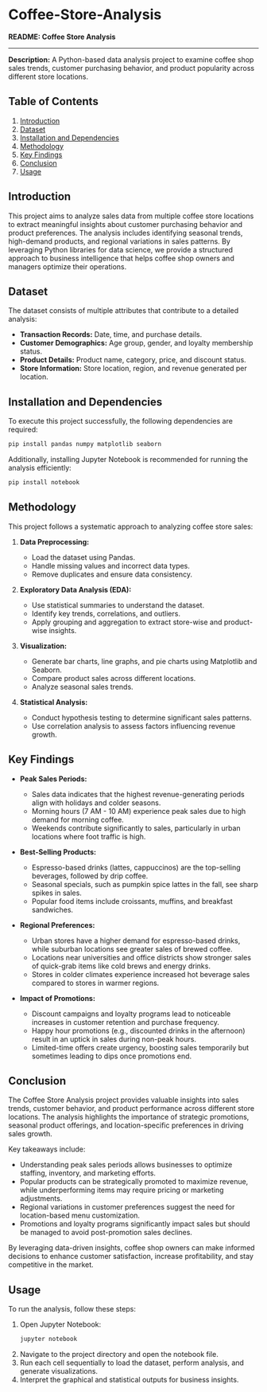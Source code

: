 # Coffee-Store-Analysis
**README: Coffee Store Analysis**

---  
**Description:** A Python-based data analysis project to examine coffee shop sales trends, customer purchasing behavior, and product popularity across different store locations.

## **Table of Contents**
1. [Introduction](#introduction)
2. [Dataset](#dataset)
3. [Installation and Dependencies](#installation-and-dependencies)
4. [Methodology](#methodology)
5. [Key Findings](#key-findings)
6. [Conclusion](#conclusion)
7. [Usage](#usage)
   

## **Introduction**
This project aims to analyze sales data from multiple coffee store locations to extract meaningful insights about customer purchasing behavior and product preferences. The analysis includes identifying seasonal trends, high-demand products, and regional variations in sales patterns. By leveraging Python libraries for data science, we provide a structured approach to business intelligence that helps coffee shop owners and managers optimize their operations.

## **Dataset**
The dataset consists of multiple attributes that contribute to a detailed analysis:
- **Transaction Records:** Date, time, and purchase details.
- **Customer Demographics:** Age group, gender, and loyalty membership status.
- **Product Details:** Product name, category, price, and discount status.
- **Store Information:** Store location, region, and revenue generated per location.

## **Installation and Dependencies**
To execute this project successfully, the following dependencies are required:

```bash
pip install pandas numpy matplotlib seaborn
```

Additionally, installing Jupyter Notebook is recommended for running the analysis efficiently:

```bash
pip install notebook
```

## **Methodology**
This project follows a systematic approach to analyzing coffee store sales:

1. **Data Preprocessing:**
   - Load the dataset using Pandas.
   - Handle missing values and incorrect data types.
   - Remove duplicates and ensure data consistency.

2. **Exploratory Data Analysis (EDA):**
   - Use statistical summaries to understand the dataset.
   - Identify key trends, correlations, and outliers.
   - Apply grouping and aggregation to extract store-wise and product-wise insights.

3. **Visualization:**
   - Generate bar charts, line graphs, and pie charts using Matplotlib and Seaborn.
   - Compare product sales across different locations.
   - Analyze seasonal sales trends.

4. **Statistical Analysis:**
   - Conduct hypothesis testing to determine significant sales patterns.
   - Use correlation analysis to assess factors influencing revenue growth.

## **Key Findings**
- **Peak Sales Periods:**
  - Sales data indicates that the highest revenue-generating periods align with holidays and colder seasons.
  - Morning hours (7 AM - 10 AM) experience peak sales due to high demand for morning coffee.
  - Weekends contribute significantly to sales, particularly in urban locations where foot traffic is high.

- **Best-Selling Products:**
  - Espresso-based drinks (lattes, cappuccinos) are the top-selling beverages, followed by drip coffee.
  - Seasonal specials, such as pumpkin spice lattes in the fall, see sharp spikes in sales.
  - Popular food items include croissants, muffins, and breakfast sandwiches.

- **Regional Preferences:**
  - Urban stores have a higher demand for espresso-based drinks, while suburban locations see greater sales of brewed coffee.
  - Locations near universities and office districts show stronger sales of quick-grab items like cold brews and energy drinks.
  - Stores in colder climates experience increased hot beverage sales compared to stores in warmer regions.

- **Impact of Promotions:**
  - Discount campaigns and loyalty programs lead to noticeable increases in customer retention and purchase frequency.
  - Happy hour promotions (e.g., discounted drinks in the afternoon) result in an uptick in sales during non-peak hours.
  - Limited-time offers create urgency, boosting sales temporarily but sometimes leading to dips once promotions end.

## **Conclusion**
The Coffee Store Analysis project provides valuable insights into sales trends, customer behavior, and product performance across different store locations. The analysis highlights the importance of strategic promotions, seasonal product offerings, and location-specific preferences in driving sales growth. 

Key takeaways include:
- Understanding peak sales periods allows businesses to optimize staffing, inventory, and marketing efforts.
- Popular products can be strategically promoted to maximize revenue, while underperforming items may require pricing or marketing adjustments.
- Regional variations in customer preferences suggest the need for location-based menu customization.
- Promotions and loyalty programs significantly impact sales but should be managed to avoid post-promotion sales declines.

By leveraging data-driven insights, coffee shop owners can make informed decisions to enhance customer satisfaction, increase profitability, and stay competitive in the market.

## **Usage**
To run the analysis, follow these steps:

1. Open Jupyter Notebook:
   ```bash
   jupyter notebook
   ```
2. Navigate to the project directory and open the notebook file.
3. Run each cell sequentially to load the dataset, perform analysis, and generate visualizations.
4. Interpret the graphical and statistical outputs for business insights.


